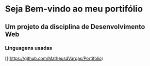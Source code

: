 # Seja Bem-vindo ao meu portifólio
## Um projeto da disciplina de Desenvolvimento Web
### Linguagens usadas
[][](https://github-readme-stats.vercel.app/api/top-langs/?username={MatheusdVargas}&theme=blue-green)(https://github.com/MatheusdVargas/Portifolio)
